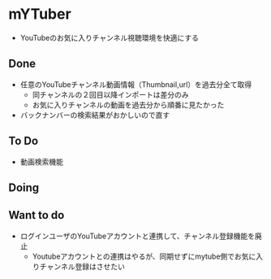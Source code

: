 # mYTuber
- YouTubeのお気に入りチャンネル視聴環境を快適にする

## Done

- 任意のYouTubeチャンネル動画情報（Thumbnail,url）を過去分全て取得
  - 同チャンネルの２回目以降インポートは差分のみ
  - お気に入りチャンネルの動画を過去分から順番に見たかった
- バックナンバーの検索結果がおかしいので直す

## To Do
- 動画検索機能

## Doing

## Want to do

- ログインユーザのYouTubeアカウントと連携して、チャンネル登録機能を廃止
  - Youtubeアカウントとの連携はやるが、同期せずにmytube側でお気に入りチャンネル登録はさせたい
